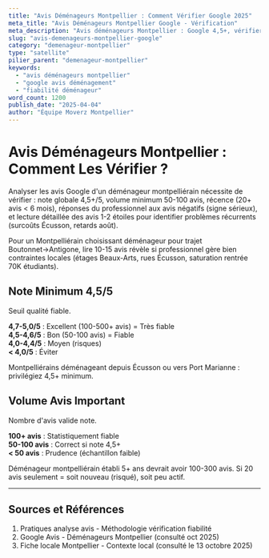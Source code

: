 ```yaml
---
title: "Avis Déménageurs Montpellier : Comment Vérifier Google 2025"
meta_title: "Avis Déménageurs Montpellier Google - Vérification"
meta_description: "Avis déménageurs Montpellier : Google 4,5+, vérifier date, volume, réponses pros. Analyser fiabilité."
slug: "avis-demenageurs-montpellier-google"
category: "demenageur-montpellier"
type: "satellite"
pilier_parent: "demenageur-montpellier"
keywords:
  - "avis déménageurs montpellier"
  - "google avis déménagement"
  - "fiabilité déménageur"
word_count: 1200
publish_date: "2025-04-04"
author: "Équipe Moverz Montpellier"
---
```


# Avis Déménageurs Montpellier : Comment Les Vérifier ?

Analyser les avis Google d'un déménageur montpelliérain nécessite de vérifier : note globale 4,5+/5, volume minimum 50-100 avis, récence (20+ avis < 6 mois), réponses du professionnel aux avis négatifs (signe sérieux), et lecture détaillée des avis 1-2 étoiles pour identifier problèmes récurrents (surcoûts Écusson, retards août).

Pour un Montpelliérain choisissant déménageur pour trajet Boutonnet→Antigone, lire 10-15 avis révèle si professionnel gère bien contraintes locales (étages Beaux-Arts, rues Écusson, saturation rentrée 70K étudiants).

## Note Minimum 4,5/5

Seuil qualité fiable.

**4,7-5,0/5** : Excellent (100-500+ avis) = Très fiable  
**4,5-4,6/5** : Bon (50-100 avis) = Fiable  
**4,0-4,4/5** : Moyen (risques)  
**< 4,0/5** : Éviter

Montpelliérains déménageant depuis Écusson ou vers Port Marianne : privilégiez 4,5+ minimum.

## Volume Avis Important

Nombre d'avis valide note.

**100+ avis** : Statistiquement fiable  
**50-100 avis** : Correct si note 4,5+  
**< 50 avis** : Prudence (échantillon faible)

Déménageur montpelliérain établi 5+ ans devrait avoir 100-300 avis. Si 20 avis seulement = soit nouveau (risqué), soit peu actif.

---

## Sources et Références

1. Pratiques analyse avis - Méthodologie vérification fiabilité
2. Google Avis - Déménageurs Montpellier (consulté oct 2025)
3. Fiche locale Montpellier - Contexte local (consulté le 13 octobre 2025)

